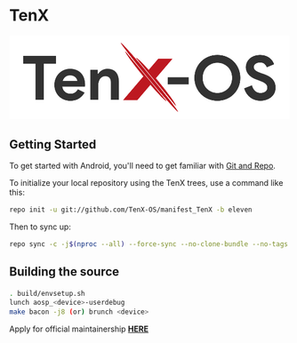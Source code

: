 TenX
========

<img src="https://github.com/TenX-OS/TenX_docs/blob/master/banner/banner.png?raw=true">

Getting Started
---------------

To get started with Android, you'll need to get
familiar with [Git and Repo](http://source.android.com/source/using-repo.html).

To initialize your local repository using the TenX trees, use a command like this:

```bash
repo init -u git://github.com/TenX-OS/manifest_TenX -b eleven
```
Then to sync up:
```bash
repo sync -c -j$(nproc --all) --force-sync --no-clone-bundle --no-tags
```

Building the source
---------------
```bash
. build/envsetup.sh
lunch aosp_<device>-userdebug
make bacon -j8 (or) brunch <device>
```
Apply for official maintainership [**HERE**](https://forms.gle/apbQYVAQhwxiV7nH7)
